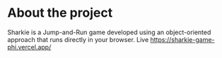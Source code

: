 # About the project
Sharkie is a Jump-and-Run game developed using an object-oriented approach that runs directly in your browser.
Live https://sharkie-game-phi.vercel.app/

